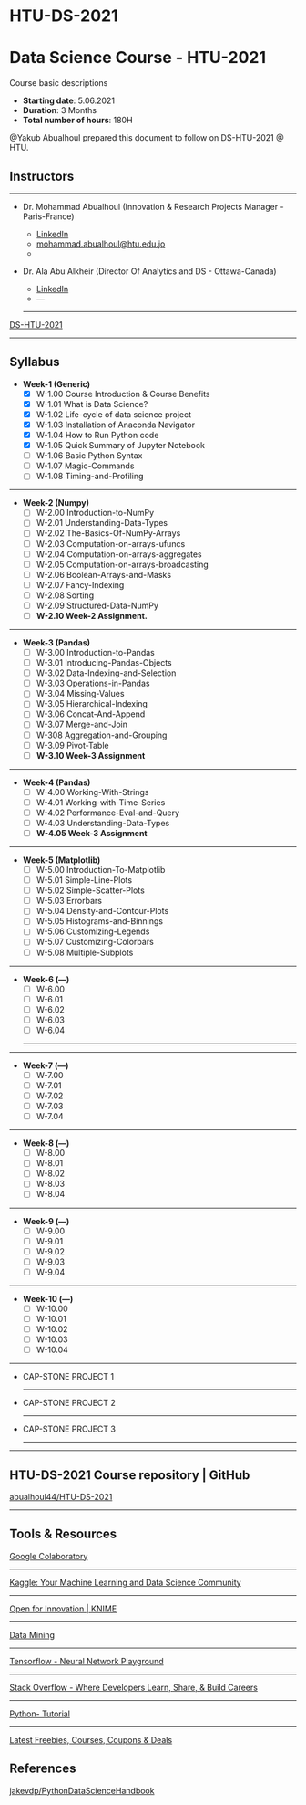 # HTU-DS-2021

# Data Science Course - HTU-2021

Course basic descriptions

- **Starting date**: 5.06.2021
- **Duration**: 3 Months
- **Total number of hours**: 180H

@Yakub Abualhoul prepared this document to follow on DS-HTU-2021 @ HTU.

## Instructors

---

- Dr. Mohammad Abualhoul (Innovation & Research Projects Manager - Paris-France)
    - [LinkedIn](https://www.linkedin.com/in/m-yakub/)
    - mohammad.abualhoul@htu.edu.jo
    - 
- Dr. Ala Abu Alkheir (Director Of Analytics and DS - Ottawa-Canada)
    - [LinkedIn](https://www.linkedin.com/in/alaabualkheir/)
    - —

    ---

[DS-HTU-2021](https://www.notion.so/852b4b1858fd4a6e9476bd7ba8065df7)

---

## Syllabus

- **Week-1 (Generic)**
    - [x]  W-1.00 Course Introduction & Course Benefits
    - [x]  W-1.01 What is Data Science?
    - [x]  W-1.02 Life-cycle of data science project
    - [x]  W-1.03 Installation of Anaconda Navigator
    - [x]  W-1.04 How to Run Python code
    - [x]  W-1.05 Quick Summary of Jupyter Notebook
    - [ ]  W-1.06 Basic Python Syntax
    - [ ]  W-1.07 Magic-Commands
    - [ ]  W-1.08 Timing-and-Profiling

---

- **Week-2 (Numpy)**
    - [ ]  W-2.00 Introduction-to-NumPy
    - [ ]  W-2.01 Understanding-Data-Types
    - [ ]  W-2.02 The-Basics-Of-NumPy-Arrays
    - [ ]  W-2.03 Computation-on-arrays-ufuncs
    - [ ]  W-2.04 Computation-on-arrays-aggregates
    - [ ]  W-2.05 Computation-on-arrays-broadcasting
    - [ ]  W-2.06 Boolean-Arrays-and-Masks
    - [ ]  W-2.07 Fancy-Indexing
    - [ ]  W-2.08 Sorting
    - [ ]  W-2.09 Structured-Data-NumPy
    - [ ]  **W-2.10 Week-2 Assignment.**

---

- **Week-3 (Pandas)**
    - [ ]  W-3.00 Introduction-to-Pandas
    - [ ]  W-3.01 Introducing-Pandas-Objects
    - [ ]  W-3.02 Data-Indexing-and-Selection
    - [ ]  W-3.03 Operations-in-Pandas
    - [ ]  W-3.04 Missing-Values
    - [ ]  W-3.05 Hierarchical-Indexing
    - [ ]  W-3.06 Concat-And-Append
    - [ ]  W-3.07 Merge-and-Join
    - [ ]  W-308 Aggregation-and-Grouping
    - [ ]  W-3.09 Pivot-Table
    - [ ]  **W-3.10 Week-3 Assignment**

---

- **Week-4 (Pandas)**
    - [ ]  W-4.00 Working-With-Strings
    - [ ]  W-4.01 Working-with-Time-Series
    - [ ]  W-4.02 Performance-Eval-and-Query
    - [ ]  W-4.03 Understanding-Data-Types
    - [ ]  **W-4.05 Week-3 Assignment**

---

- **Week-5 (Matplotlib)**
    - [ ]  W-5.00 Introduction-To-Matplotlib
    - [ ]  W-5.01 Simple-Line-Plots
    - [ ]  W-5.02 Simple-Scatter-Plots
    - [ ]  W-5.03 Errorbars
    - [ ]  W-5.04 Density-and-Contour-Plots
    - [ ]  W-5.05 Histograms-and-Binnings
    - [ ]  W-5.06 Customizing-Legends
    - [ ]  W-5.07 Customizing-Colorbars
    - [ ]  W-5.08 Multiple-Subplots

---

- **Week-6 (—)**
    - [ ]  W-6.00
    - [ ]  W-6.01
    - [ ]  W-6.02
    - [ ]  W-6.03
    - [ ]  W-6.04

    ---

---

- **Week-7 (—)**
    - [ ]  W-7.00
    - [ ]  W-7.01
    - [ ]  W-7.02
    - [ ]  W-7.03
    - [ ]  W-7.04

---

- **Week-8 (—)**
    - [ ]  W-8.00
    - [ ]  W-8.01
    - [ ]  W-8.02
    - [ ]  W-8.03
    - [ ]  W-8.04

---

- **Week-9 (—)**
    - [ ]  W-9.00
    - [ ]  W-9.01
    - [ ]  W-9.02
    - [ ]  W-9.03
    - [ ]  W-9.04

---

- **Week-10 (—)**
    - [ ]  W-10.00
    - [ ]  W-10.01
    - [ ]  W-10.02
    - [ ]  W-10.03
    - [ ]  W-10.04

---

- CAP-STONE PROJECT 1

    ---

- CAP-STONE PROJECT 2

    ---

- CAP-STONE PROJECT 3

    ---

---

## HTU-DS-2021 Course repository  **| GitHub**

[abualhoul44/HTU-DS-2021](https://github.com/abualhoul44/HTU-DS-2021)

---

## Tools & Resources

[Google Colaboratory](http://colab.research.google.com/)

---

[Kaggle: Your Machine Learning and Data Science Community](https://www.kaggle.com)

---

[Open for Innovation | KNIME](https://www.knime.com)

---

[Data Mining](https://orangedatamining.com)

---

[Tensorflow - Neural Network Playground](http://playground.tensorflow.org/#activation=tanh&batchSize=10&dataset=circle&regDataset=reg-plane&learningRate=0.03&regularizationRate=0&noise=0&networkShape=4,2&seed=0.90835&showTestData=false&discretize=false&percTrainData=50&x=true&y=true&xTimesY=false&xSquared=false&ySquared=false&cosX=false&sinX=false&cosY=false&sinY=false&collectStats=false&problem=classification&initZero=false&hideText=false)

---

[Stack Overflow - Where Developers Learn, Share, & Build Careers](https://stackoverflow.com)

---

[Python- Tutorial](https://www.python-ds.com)

---

[Latest Freebies, Courses, Coupons & Deals](https://freebiesglobal.com)

## References

[jakevdp/PythonDataScienceHandbook](https://github.com/jakevdp/PythonDataScienceHandbook/tree/master/notebooks)
